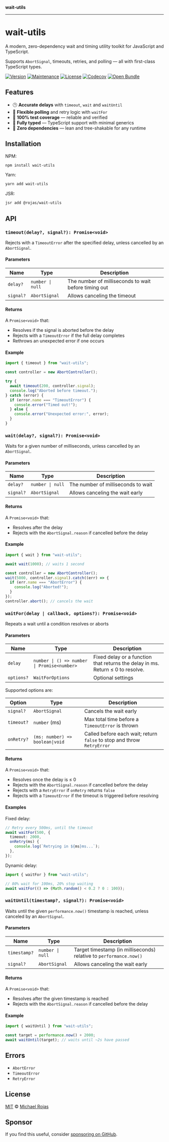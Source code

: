 **wait-utils**

***

# wait-utils

A modern, zero-dependency wait and timing utility toolkit for JavaScript and TypeScript.

Supports `AbortSignal`, timeouts, retries, and polling — all with first-class TypeScript types.

[![Version](https://img.shields.io/npm/v/wait-utils.svg)](https://www.npmjs.com/package/wait-utils)
[![Maintenance](https://img.shields.io/maintenance/yes/2025)](https://github.com/havelessbemore/wait-utils/graphs/commit-activity)
[![License](https://img.shields.io/github/license/havelessbemore/wait-utils.svg)](https://github.com/havelessbemore/wait-utils/blob/master/LICENSE)
[![Codecov](https://img.shields.io/codecov/c/gh/havelessbemore/wait-utils)](https://codecov.io/gh/havelessbemore/wait-utils)
[![Open Bundle](https://deno.bundlejs.com/badge?q=wait-utils&treeshake=[*]&config={%22package.json%22:{%22name%22:%22wait-utils%22}})](https://bundlejs.com/?q=wait-utils&treeshake=%5B*%5D&config=%7B%22package.json%22%3A%7B%22name%22%3A%22wait-utils%22%7D%7D)

## Features

- 🕒 **Accurate delays** with `timeout`, `wait` and `waitUntil`
- 🔁 **Flexible polling** and retry logic with `waitFor`
- 🧪 **100% test coverage** — reliable and verified
- 🧩 **Fully typed** — TypeScript support with minimal generics
- 🧘 **Zero dependencies** — lean and tree-shakable for any runtime

## Installation

NPM:

```bash
npm install wait-utils
```

Yarn:

```bash
yarn add wait-utils
```

JSR:

```bash
jsr add @rojas/wait-utils
```

## API

### `timeout(delay?, signal?): Promise<void>`

Rejects with a `TimeoutError` after the specified delay, unless cancelled by an `AbortSignal`.

#### Parameters

| Name      | Type             | Description                                          |
| --------- | ---------------- | ---------------------------------------------------- |
| `delay?`  | `number \| null` | The number of milliseconds to wait before timing out |
| `signal?` | `AbortSignal`    | Allows canceling the timeout                         |

#### Returns

A `Promise<void>` that:

- Resolves if the signal is aborted before the delay
- Rejects with a `TimeoutError` if the full delay completes
- Rethrows an unexpected error if one occurs

#### Example

```ts
import { timeout } from "wait-utils";

const controller = new AbortController();

try {
  await timeout(200, controller.signal);
  console.log("Aborted before timeout.");
} catch (error) {
  if (error.name === "TimeoutError") {
    console.error("Timed out!");
  } else {
    console.error("Unexpected error:", error);
  }
}
```

### `wait(delay?, signal?): Promise<void>`

Waits for a given number of milliseconds, unless cancelled by an `AbortSignal`.

#### Parameters

| Name      | Type             | Description                        |
| --------- | ---------------- | ---------------------------------- |
| `delay?`  | `number \| null` | The number of milliseconds to wait |
| `signal?` | `AbortSignal`    | Allows canceling the wait early    |

#### Returns

A `Promise<void>` that:

- Resolves after the delay
- Rejects with the `AbortSignal.reason` if cancelled before the delay

#### Example

```ts
import { wait } from "wait-utils";

await wait(1000); // waits 1 second

const controller = new AbortController();
wait(5000, controller.signal).catch((err) => {
  if (err.name === "AbortError") {
    console.log("Aborted!");
  }
});
controller.abort(); // cancels the wait
```

### `waitFor(delay | callback, options?): Promise<void>`

Repeats a wait until a condition resolves or aborts

#### Parameters

| Name       | Type                                        | Description                                                                    |
| ---------- | ------------------------------------------- | ------------------------------------------------------------------------------ |
| `delay`    | `number \| () => number \| Promise<number>` | Fixed delay or a function that returns the delay in ms. Return ≤ 0 to resolve. |
| `options?` | `WaitForOptions`                            | Optional settings                                                              |

Supported options are:

| Option     | Type                            | Description                                                            |
| ---------- | ------------------------------- | ---------------------------------------------------------------------- |
| `signal?`  | `AbortSignal`                   | Cancels the wait early                                                 |
| `timeout?` | `number` (ms)                   | Max total time before a `TimeoutError` is thrown                       |
| `onRetry?` | `(ms: number) => boolean\|void` | Called before each wait; return `false` to stop and throw `RetryError` |

#### Returns

A `Promise<void>` that:

- Resolves once the delay is ≤ 0
- Rejects with the `AbortSignal.reason` if cancelled before the delay
- Rejects with a `RetryError` if `onRetry` returns `false`
- Rejects with a `TimeoutError` if the timeout is triggered before resolving

#### Examples

Fixed delay:

```ts
// Retry every 500ms, until the timeout
await waitFor(500, {
  timeout: 2000,
  onRetry(ms) {
    console.log(`Retrying in ${ms}ms...`);
  },
});
```

Dynamic delay:

```ts
import { waitFor } from "wait-utils";

// 80% wait for 100ms, 20% stop waiting
await waitFor(() => (Math.random() < 0.2 ? 0 : 100));
```

### `waitUntil(timestamp?, signal?): Promise<void>`

Waits until the given `performance.now()` timestamp is reached, unless canceled by an `AbortSignal`.

#### Parameters

| Name         | Type             | Description                                                        |
| ------------ | ---------------- | ------------------------------------------------------------------ |
| `timestamp?` | `number \| null` | Target timestamp (in milliseconds) relative to `performance.now()` |
| `signal?`    | `AbortSignal`    | Allows canceling the wait early                                    |

#### Returns

A `Promise<void>` that:

- Resolves after the given timestamp is reached
- Rejects with the `AbortSignal.reason` if cancelled before the delay

#### Example

```ts
import { waitUntil } from "wait-utils";

const target = performance.now() + 2000;
await waitUntil(target); // waits until ~2s have passed
```

## Errors

- `AbortError`
- `TimeoutError`
- `RetryError`

## License

[MIT](_media/LICENSE) © [Michael Rojas](https://github.com/havelessbemore)

## Sponsor

If you find this useful, consider [sponsoring on GitHub](https://github.com/sponsors/havelessbemore).
